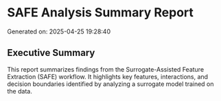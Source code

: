 # SAFE Analysis Summary Report
Generated on: 2025-04-25 19:28:40 

## Executive Summary
This report summarizes findings from the Surrogate-Assisted Feature Extraction (SAFE) workflow.
It highlights key features, interactions, and decision boundaries identified by analyzing a
surrogate model trained on the data.

